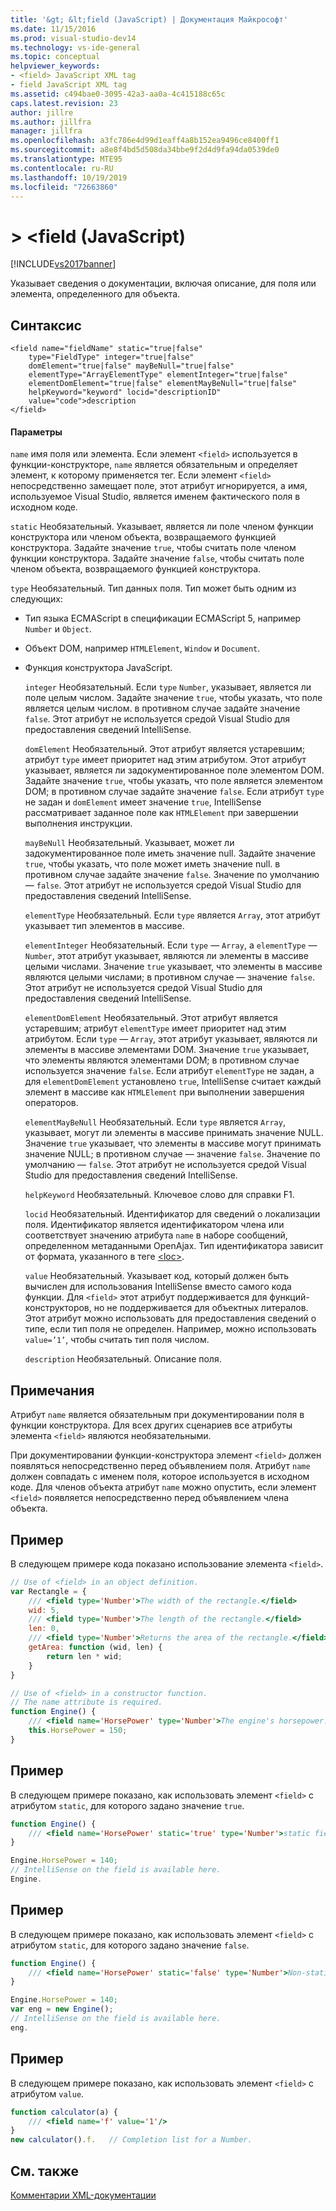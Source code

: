 ```yaml
---
title: '&gt; &lt;field (JavaScript) | Документация Майкрософт'
ms.date: 11/15/2016
ms.prod: visual-studio-dev14
ms.technology: vs-ide-general
ms.topic: conceptual
helpviewer_keywords:
- <field> JavaScript XML tag
- field JavaScript XML tag
ms.assetid: c494bae0-3095-42a3-aa0a-4c415188c65c
caps.latest.revision: 23
author: jillre
ms.author: jillfra
manager: jillfra
ms.openlocfilehash: a3fc786e4d99d1eaff4a8b152ea9496ce8400ff1
ms.sourcegitcommit: a8e8f4bd5d508da34bbe9f2d4d9fa94da0539de0
ms.translationtype: MTE95
ms.contentlocale: ru-RU
ms.lasthandoff: 10/19/2019
ms.locfileid: "72663860"
---
```

# <a name="ltfieldgt-javascript"></a>&gt; &lt;field (JavaScript)
[!INCLUDE[vs2017banner](../includes/vs2017banner.md)]

Указывает сведения о документации, включая описание, для поля или элемента, определенного для объекта.

## <a name="syntax"></a>Синтаксис

```
<field name="fieldName" static="true|false"
    type="FieldType" integer="true|false"
    domElement="true|false" mayBeNull="true|false"
    elementType="ArrayElementType" elementInteger="true|false"
    elementDomElement="true|false" elementMayBeNull="true|false"
    helpKeyword="keyword" locid="descriptionID"
    value="code">description
</field>
```

#### <a name="parameters"></a>Параметры
 `name` имя поля или элемента. Если элемент `<field>` используется в функции-конструкторе, `name` является обязательным и определяет элемент, к которому применяется тег. Если элемент `<field>` непосредственно замещает поле, этот атрибут игнорируется, а имя, используемое Visual Studio, является именем фактического поля в исходном коде.

 `static` Необязательный. Указывает, является ли поле членом функции конструктора или членом объекта, возвращаемого функцией конструктора. Задайте значение `true`, чтобы считать поле членом функции конструктора. Задайте значение `false`, чтобы считать поле членом объекта, возвращаемого функцией конструктора.

 `type` Необязательный. Тип данных поля. Тип может быть одним из следующих:

- Тип языка ECMAScript в спецификации ECMAScript 5, например `Number` и `Object`.

- Объект DOM, например `HTMLElement`, `Window` и `Document`.

- Функция конструктора JavaScript.

  `integer` Необязательный. Если `type` `Number`, указывает, является ли поле целым числом. Задайте значение `true`, чтобы указать, что поле является целым числом. в противном случае задайте значение `false`. Этот атрибут не используется средой Visual Studio для предоставления сведений IntelliSense.

  `domElement` Необязательный. Этот атрибут является устаревшим; атрибут `type` имеет приоритет над этим атрибутом. Этот атрибут указывает, является ли задокументированное поле элементом DOM. Задайте значение `true`, чтобы указать, что поле является элементом DOM; в противном случае задайте значение `false`. Если атрибут `type` не задан и `domElement` имеет значение `true`, IntelliSense рассматривает заданное поле как `HTMLElement` при завершении выполнения инструкции.

  `mayBeNull` Необязательный. Указывает, может ли задокументированное поле иметь значение null. Задайте значение `true`, чтобы указать, что поле может иметь значение null. в противном случае задайте значение `false`. Значение по умолчанию — `false`. Этот атрибут не используется средой Visual Studio для предоставления сведений IntelliSense.

  `elementType` Необязательный. Если `type` является `Array`, этот атрибут указывает тип элементов в массиве.

  `elementInteger` Необязательный. Если `type` — `Array`, а `elementType` — `Number`, этот атрибут указывает, являются ли элементы в массиве целыми числами. Значение `true` указывает, что элементы в массиве являются целыми числами; в противном случае — значение `false`. Этот атрибут не используется средой Visual Studio для предоставления сведений IntelliSense.

  `elementDomElement` Необязательный. Этот атрибут является устаревшим; атрибут `elementType` имеет приоритет над этим атрибутом. Если `type` — `Array`, этот атрибут указывает, являются ли элементы в массиве элементами DOM. Значение `true` указывает, что элементы являются элементами DOM; в противном случае используется значение `false`. Если атрибут `elementType` не задан, а для `elementDomElement` установлено `true`, IntelliSense считает каждый элемент в массиве как `HTMLElement` при выполнении завершения операторов.

  `elementMayBeNull` Необязательный. Если `type` является `Array`, указывает, могут ли элементы в массиве принимать значение NULL. Значение `true` указывает, что элементы в массиве могут принимать значение NULL; в противном случае — значение `false`. Значение по умолчанию — `false`. Этот атрибут не используется средой Visual Studio для предоставления сведений IntelliSense.

  `helpKeyword` Необязательный. Ключевое слово для справки F1.

  `locid` Необязательный. Идентификатор для сведений о локализации поля. Идентификатор является идентификатором члена или соответствует значению атрибута `name` в наборе сообщений, определенном метаданными OpenAjax. Тип идентификатора зависит от формата, указанного в теге [\<loc>](../ide/loc-javascript.md).

  `value` Необязательный. Указывает код, который должен быть вычислен для использования IntelliSense вместо самого кода функции. Для `<field>` этот атрибут поддерживается для функций-конструкторов, но не поддерживается для объектных литералов. Этот атрибут можно использовать для предоставления сведений о типе, если тип поля не определен. Например, можно использовать `value=’1’`, чтобы считать тип поля числом.

  `description` Необязательный. Описание поля.

## <a name="remarks"></a>Примечания
 Атрибут `name` является обязательным при документировании поля в функции конструктора. Для всех других сценариев все атрибуты элемента `<field>` являются необязательными.

 При документировании функции-конструктора элемент `<field>` должен появляться непосредственно перед объявлением поля. Атрибут `name` должен совпадать с именем поля, которое используется в исходном коде. Для членов объекта атрибут `name` можно опустить, если элемент `<field>` появляется непосредственно перед объявлением члена объекта.

## <a name="example"></a>Пример
 В следующем примере кода показано использование элемента `<field>`.

```javascript
// Use of <field> in an object definition.
var Rectangle = {
    /// <field type='Number'>The width of the rectangle.</field>
    wid: 5,
    /// <field type='Number'>The length of the rectangle.</field>
    len: 0,
    /// <field type='Number'>Returns the area of the rectangle.</field>
    getArea: function (wid, len) {
        return len * wid;
    }
}

// Use of <field> in a constructor function.
// The name attribute is required.
function Engine() {
    /// <field name='HorsePower' type='Number'>The engine's horsepower.</field>
    this.HorsePower = 150;
}
```

## <a name="example"></a>Пример
 В следующем примере показано, как использовать элемент `<field>` с атрибутом `static`, для которого задано значение `true`.

```javascript
function Engine() {
    /// <field name='HorsePower' static='true' type='Number'>static field desc.</field>
}

Engine.HorsePower = 140;
// IntelliSense on the field is available here.
Engine.

```

## <a name="example"></a>Пример
 В следующем примере показано, как использовать элемент `<field>` с атрибутом `static`, для которого задано значение `false`.

```javascript
function Engine() {
    /// <field name='HorsePower' static='false' type='Number'>Non-static field desc.</field>
}

Engine.HorsePower = 140;
var eng = new Engine();
// IntelliSense on the field is available here.
eng.

```

## <a name="example"></a>Пример
 В следующем примере показано, как использовать элемент `<field>` с атрибутом `value`.

```javascript
function calculator(a) {
    /// <field name='f' value='1'/>
}
new calculator().f.   // Completion list for a Number.

```

## <a name="see-also"></a>См. также
 [Комментарии XML-документации](../ide/xml-documentation-comments-javascript.md)
